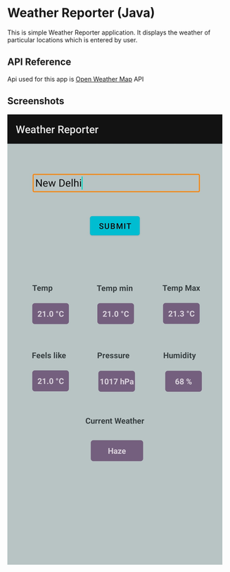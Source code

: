 # Weather Reporter (Java)
This is simple Weather Reporter application. It displays the weather of particular locations which is entered by user.


## API Reference

Api used for this app is [Open Weather Map](https://openweathermap.org/api) API



## Screenshots

![Report](https://github.com/yash1307-cse/Weather-Reporter-Java-/blob/master/preview/report.png)
